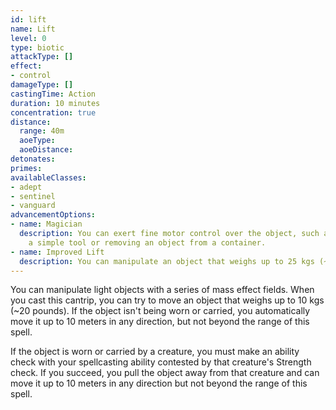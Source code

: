 ```yaml
---
id: lift
name: Lift
level: 0
type: biotic
attackType: []
effect:
- control
damageType: []
castingTime: Action
duration: 10 minutes
concentration: true
distance:
  range: 40m
  aoeType: 
  aoeDistance: 
detonates: 
primes: 
availableClasses:
- adept
- sentinel
- vanguard
advancementOptions:
- name: Magician
  description: You can exert fine motor control over the object, such as manipulating
    a simple tool or removing an object from a container.
- name: Improved Lift
  description: You can manipulate an object that weighs up to 25 kgs (~55 pounds).
---
```

You can manipulate light objects with a series of mass effect fields. When you cast this cantrip, you can try to move an
object that weighs up to 10 kgs (~20 pounds). If the object isn't being worn or carried, you automatically move it up to
10 meters in any direction, but not beyond the range of this spell.

If the object is worn or carried by a creature, you must make an ability check with your spellcasting ability contested
by that creature's Strength check. If you succeed, you pull the object away from that creature and can move it up to 10
meters in any direction but not beyond the range of this spell.
